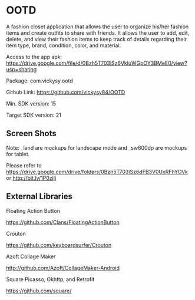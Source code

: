 # OOTD
A fashion closet application that allows the user to organize his/her fashion items and create outfits to share with friends. It allows the user to add, edit, delete, and view their fashion items to keep track of details regarding their item type, brand, condition, color, and material.

Access to the app apk: https://drive.google.com/file/d/0Bzh5T703iSz6VkluWGpOY3BMeE0/view?usp=sharing

Package: com.vickysy.ootd

Github Link: https://github.com/vickysy84/OOTD

Min. SDK version: 15

Target SDK version: 21

## Screen Shots

Note: _land are mockups for landscape mode and _sw600dp are mockups for tablet.

Please refer to https://drive.google.com/drive/folders/0Bzh5T703iSz6dFB3V0UxRFhYOVk or http://bit.ly/1P0zjli

## External Libraries

Floating Action Button

https://github.com/Clans/FloatingActionButton

Crouton

https://github.com/keyboardsurfer/Crouton

Azoft Collage Maker

http://github.com/Azoft/CollageMaker-Android

Square Picasso, Okhttp, and Retrofit

https://github.com/square/
